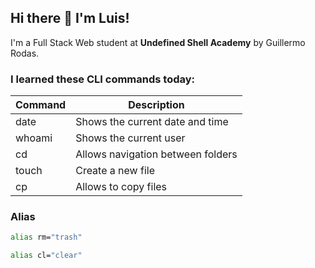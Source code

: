 ## Hi there 👋 I'm Luis!

I'm a Full Stack Web student at **Undefined Shell Academy** by Guillermo Rodas.

### I learned these CLI commands today:

| Command  | Description                       |
| -------- | --------------------------------- |
| date     | Shows the current date and time   |
| whoami   | Shows the current user            |
| cd       | Allows navigation between folders |
| touch    | Create a new file                 |
| cp       | Allows to copy files              |


### Alias
```bash
alias rm="trash"
```
```bash
alias cl="clear"
```